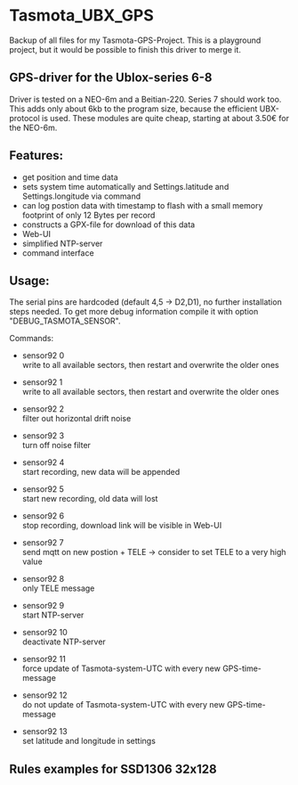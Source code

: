 # Tasmota_UBX_GPS
Backup of all files for my Tasmota-GPS-Project. This is a playground project, but it would be possible to finish this driver to merge it.
  
  
  
## GPS-driver for the Ublox-series 6-8  
Driver is tested on a NEO-6m and a Beitian-220. Series 7 should work too. This adds only about 6kb to the program size, because the efficient UBX-protocol is used. These modules are quite cheap, starting at about 3.50€ for the NEO-6m.

## Features:  
- get position and time data
- sets system time automatically and Settings.latitude and Settings.longitude via command  
- can log postion data with timestamp to flash with a small memory footprint of only 12 Bytes per record
- constructs a GPX-file for download of this data  
- Web-UI 
- simplified NTP-server
- command interface
  
   
   
## Usage:  
The serial pins are hardcoded (default 4,5 -> D2,D1), no further installation steps needed. To get more debug information compile it with option "DEBUG_TASMOTA_SENSOR". 
  
  
Commands:  
  
+ sensor92 0  
  write to all available sectors, then restart and overwrite the older ones
  
+ sensor92 1  
  write to all available sectors, then restart and overwrite the older ones
  
+ sensor92 2  
  filter out horizontal drift noise
  
+ sensor92 3  
  turn off noise filter
  
+ sensor92 4  
  start recording, new data will be appended
  
+ sensor92 5  
  start new recording, old data will lost
  
+ sensor92 6  
  stop recording, download link will be visible in Web-UI
  
+ sensor92 7  
  send mqtt on new postion + TELE -> consider to set TELE to a very high value
  
+ sensor92 8  
  only TELE message
  
+ sensor92 9  
  start NTP-server
  
+ sensor92 10  
  deactivate NTP-server
  
+ sensor92 11  
  force update of Tasmota-system-UTC with every new GPS-time-message
  
+ sensor92 12  
  do not update of Tasmota-system-UTC with every new GPS-time-message
  
+ sensor92 13  
  set latitude and longitude in settings  
  
  
  
## Rules examples for SSD1306 32x128


